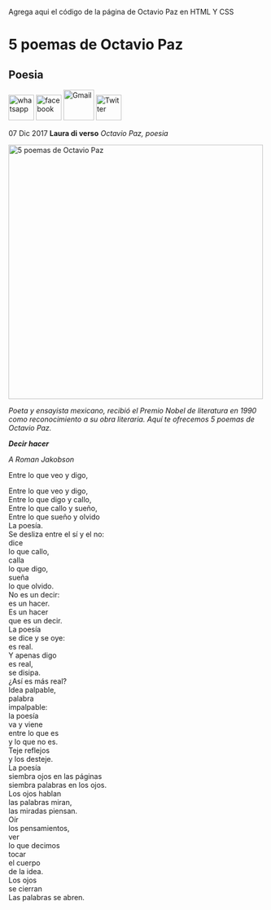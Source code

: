 Agrega aqui el código de la página de Octavio Paz en HTML Y CSS
<!DOCTYPE>
<html lang= "en">
<head>
	<title>Ejercicio 1</title>
</head>
<body>
	<h1> 5 poemas de Octavio Paz </h1>
	<h2> Poesia </h2>
	<a href="https://api.whatsapp.com/send?text=5%20poemas%20de%20Octavio%20Paz%20-%20Zenda%20https%3A%2F%2Fwww.zendalibros.com%2F5-poemas-octavio-paz%2F%23.YoflC5SY8k4.whatsapp" target="_blank"><img src="whatsapp.png" alt="whatsapp" width="50px"></a>
	<img src="facebook.png" alt="facebook" width="50px">
	<img src="Gmail.png" alt="Gmail" width="60px">
	<img src="Twitter.png" alt="Twitter" width="50px">
	<p> 07 Dic 2017 <strong>Laura di verso</strong><em> Octavio Paz, poesia</em></p>
	<img src="OctavioPaz.png" alt="5 poemas de Octavio Paz" width="500px">
	<p><em>Poeta y ensayista mexicano, recibió el Premio Nobel de literatura en 1990 como reconocimiento a su obra literaria. Aquí te ofrecemos 5 poemas de Octavio Paz.</em></p>
	<p><strong><em>Decir hacer</em></strong></p>
	<p><em>A Roman Jakobson</em></p>
	<p>Entre lo que veo y digo, </p>
	<p>Entre lo que veo y digo, <br>
		Entre lo que digo y callo, <br>
		Entre lo que callo y sueño, <br>
		Entre lo que sueño y olvido <br>
		La poesía. <br>
		Se desliza entre el sí y el no: <br>
		dice <br>
		lo que callo, <br>
		calla <br>
		lo que digo, <br>
		sueña <br>
		lo que olvido. <br>
		No es un decir: <br>
		es un hacer. <br>
		Es un hacer <br>
		que es un decir. <br>
		La poesía <br>
		se dice y se oye: <br>
		es real. <br>
		Y apenas digo <br>
		es real, <br>
		se disipa. <br>
		¿Así es más real? <br>
		Idea palpable, <br>
		palabra <br>
		impalpable: <br>
		la poesía <br>
		va y viene <br>
		entre lo que es <br>
		y lo que no es. <br>
		Teje reflejos <br>
		y los desteje. <br> 
		La poesía <br>
		siembra ojos en las páginas <br>
		siembra palabras en los ojos. <br>
		Los ojos hablan <br>
		las palabras miran, <br>
		las miradas piensan. <br>
		Oír <br>
		los pensamientos, <br>
		ver <br>
		lo que decimos <br>
		tocar <br>
		el cuerpo <br>
		de la idea. <br>
		Los ojos <br>
		se cierran <br>
		Las palabras se abren.</p>
</body>
</html>
